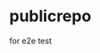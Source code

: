 # publicrepo
for e2e test





























































































































































































































































































































































































































































































































































































































































































































































































































































































































































































































































































































































































































































































































































































































































































































































































































































































































































































































































































































































































































































































































































































































































































































































































































































































































































































































































































































































































































































































































































































































































































































































































































































































































































































































































































































































































































































































